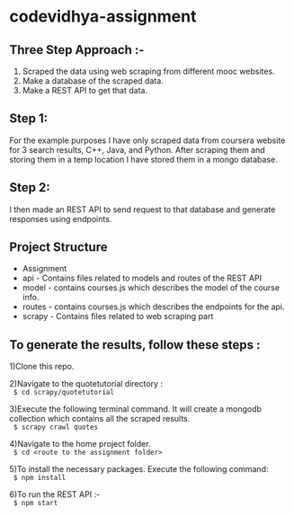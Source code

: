 # codevidhya-assignment

## Three Step Approach :-
1) Scraped the data using web scraping from different mooc websites.
2) Make a database of the scraped data.
3) Make a REST API to get that data.


## Step 1:
For the example purposes I have only scraped data from coursera website for 3 search results, C++, Java, and Python. After scraping them and storing them in a temp location I have stored them in a mongo database.
## Step 2:
I then made an REST API to send request to that database and generate responses using endpoints.

## Project Structure
* Assignment
 * api - Contains files related to models and routes of the REST API
  * model - contains courses.js which describes the model of the course info.
  * routes - contains courses.js which describes the endpoints for the api.
 * scrapy - Contains files related to web scraping part
    
  

## To generate the results, follow these steps :

1)Clone this repo.  

2)Navigate to the quotetutorial directory :  
``` $ cd scrapy/quotetutorial```

3)Execute the following terminal command. It will create a mongodb collection which contains all the scraped results.  
``` $ scrapy crawl quotes```  

4)Navigate to the home project folder.  
``` $ cd <route to the assignment folder>```  

5)To install the necessary packages. Execute the following command:  
``` $ npm install```  

6)To run the REST API :-  
``` $ npm start```  

